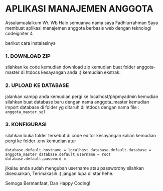 # APLIKASI MANAJEMEN ANGGOTA

Assalamualaikum Wr. Wb
Halo semuanya nama saya Fadhlurrahman
Saya membuat aplikasi manajemen anggota berbasis web dengan teknologi codeigniter 4

berikut cara instalasinya

### 1. DOWNLOAD ZIP
silahkan ke code kemudian download zip kemudian buat folder anggota-master di htdocs kesayangan anda :) kemudian ekstrak.
 
### 2. UPLOAD KE DATABASE
jalankan xampp anda kemudian pergi ke localhost/phpmyadmin kemudian silahkan buat database baru dengan nama anggota_master kemudian import database di folder yg ditaruh di htdocs
dengan nama file : `anggota_master.sql`

### 3. KONFIGURASI
silahkan buka folder tersebut di code editor kesayangan kalian kemudian pergi ke folder .env 
kemudian atur

<!-- JIKALAU DI XAMPP -->

`database.default.hostname = localhost
database.default.database = anggota_master
database.default.username = root
database.default.password = `

jikalau anda sudah mengubah username atau passwordny silahkan disesuaikan, Terimakasih :)
jangan lupa di star hehe.

Semoga Bermanfaat, Dan Happy Coding!
